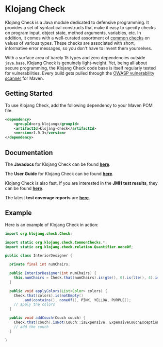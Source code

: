 # Klojang Check

Klojang Check is a Java module dedicated to defensive programming. It provides a set
of syntactical constructs that make it easy to specify checks on program input,
object state, method arguments, variables, etc. In addition, it comes with a
well-curated assortment
of [common checks](https://klojang4j.github.io/klojang-check/api/org.klojang.check/org/klojang/check/CommonChecks.html)
on values of various types. These checks are associated with short, informative error
messages, so you don't have to invent them yourselves.

With a surface area of barely 15 types and zero dependencies outside
```java.base```, Klojang Check is genuinely light-weight. Yet, being all about secure
programming, the Klojang Check code base is itself regularly tested for
vulnerabilities. Every build gets pulled through
the [OWASP vulnerability scanner](https://jeremylong.github.io/DependencyCheck/dependency-check-maven/)
for Maven.

## Getting Started

To use Klojang Check, add the following dependency to your Maven POM file:

```xml
<dependency>
    <groupId>org.klojang</groupId>
    <artifactId>klojang-check</artifactId>
    <version>1.0.3</version>
</dependency>
```

## Documentation

The **Javadocs** for Klojang Check can be
found **[here](https://klojang4j.github.io/klojang-check/api)**.

The **User Guide** for Klojang Check can be
found **[here](https://klojang4j.github.io/klojang-check/index.html)**.

Klojang Check is also fast. If you are interested in the **JMH test results**, they
can be found **[here](https://github.com/klojang4j/klojang-check-jmh)**.

The latest **test coverage reports**
are **[here](https://klojang4j.github.io/klojang-check/jacoco)**.

## Example

Here is an example of Klojang Check in action:

```java
import org.klojang.check.Check;

import static org.klojang.check.CommonChecks.*;
import static org.klojang.check.relation.Quantifier.noneOf;

public class InteriorDesigner {

  private final int numChairs;

  public InteriorDesigner(int numChairs) {
    this.numChairs = Check.that(numChairs).is(gte(), 0).is(lte(), 4).is(even()).ok();
  }

  public void applyColors(List<Color> colors) {
    Check.that(colors).is(notEmpty()
        .and(contains(), noneOf(), PINK, YELLOW, PURPLE));
    // apply the colors
  }

  public void addCouch(Couch couch) {
    Check.that(couch).isNot(Couch::isExpensive, ExpensiveCouchException::new);
    // add the couch
  }

}
```



